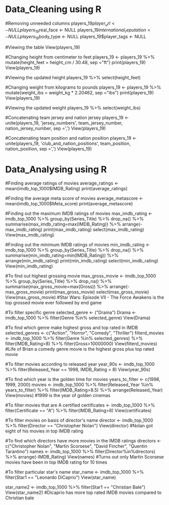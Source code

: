 # Data_Cleaning using R
#Removing unneeded columns
players_19$player_url <- NULL
players_19$real_face <- NULL
players_19$international_reputation <- NULL
players_19$body_type <- NULL
players_19$player_tags <- NULL

#Viewing the table
View(players_19)

#Changing height from centimeter to feet
players_19 <- players_19 %>% 
  mutate(height_feet = height_cm / 30.48, sep ="ft")
print(players_19)
View(players_19)

#Viewing the updated height
players_19 %>% 
  select(height_feet)

#Changing weight from kilograms to pounds
players_19 <- players_19 %>% 
  mutate(weight_ibs = weight_kg * 2.20462, sep ="ibs")
print(players_19)
View(players_19)

#Viewing the updated weight
players_19 %>% 
  select(weight_ibs)

#Concatenating team jersey and nation jersey
players_19 <- unite(players_19, 'jersey_numbers', team_jersey_number, nation_jersey_number, sep =',')
View(players_19)

#Concatenating team position and nation position
players_19 <- unite(players_19, 'club_and_nation_positions', team_position, nation_position, sep =',')
View(players_19)


# Data_Analysing using R
#Finding average ratings of movies
average_ratings <- mean(imdb_top_1000$IMDB_Rating)
print(average_ratings)

#Finding the average meta score of movies
average_metascore <- mean(imdb_top_1000$Meta_score)
print(average_metascore)

#Finding out the maximum IMDB ratings of movies
max_imdb_rating <- imdb_top_1000 %>% 
  group_by(Series_Title) %>% 
  drop_na() %>% 
  summarise(max_imdb_rating=max(IMDB_Rating)) %>% 
  arrange(-max_imdb_rating)
print(max_imdb_rating)
select(max_imdb_rating)
View(max_imdb_rating)

#Finding out the minimum IMDB ratings of movies
min_imdb_rating <- imdb_top_1000 %>% 
  group_by(Series_Title) %>% 
  drop_na() %>% 
  summarise(min_imdb_rating=min(IMDB_Rating)) %>% 
  arrange(min_imdb_rating)
print(min_imdb_rating)
select(min_imdb_rating)
View(min_imdb_rating)

#To find out highest grossing movie
max_gross_movie <- imdb_top_1000 %>% 
  group_by(Series_Title) %>% 
  drop_na() %>% 
  summarise(max_gross_movie=max(Gross)) %>% 
  arrange(-max_gross_movie)
print(max_gross_movie)
select(max_gross_movie)
View(max_gross_movie)
#Star Wars: Episode VII - The Force Awakens is the top grossed movie ever followed by end game

#To filter specific genre
selected_genre <- ("Drama")
Drama <- imdb_top_1000 %>% filter(Genre %in% selected_genre)
View(Drama)

#To find which genre make highest gross and top rated in IMDB
selected_genres <- c("Action", "Horror", "Comedy", "Thriller")
filterd_movies <- imdb_top_1000 %>% filter(Genre %in% selected_genres) %>% 
  filter(IMDB_Rating>8) %>% 
  filter(Gross>10000000)
View(filterd_movies)
#Life of Brian a comedy genre movie is the highest gross plus top rated movie

#To filter movies according to released year
year_90s <- imdb_top_1000 %>% filter(Released_Year == 1998, IMDB_Rating > 8)
View(year_90s)

#To find which year is the golden time for movies
years_to_filter <- c(1998, 1999, 2000)
movies <- imdb_top_1000 %>% filter(Released_Year %in% years_to_filter) %>%
  filter(IMDB_Rating>8.5) %>% 
  arrange(Released_Year)
View(movies)
#1999 is the year of golden cinemas

#To filter movies that are A certified
certificates <- imdb_top_1000 %>% 
  filter(Certificate == "A") %>% 
  filter(IMDB_Rating>8)
View(certificates)

#To filter movies on basis of director's name
director <- imdb_top_1000 %>% filter(Director == "Christopher Nolan")
View(director)
#Nolan got eight of his movies in top IMDB rating

#To find which directors have more movies in the IMDB ratings
directors <- c("Christopher Nolan", "Martin Scorsese", "David Fincher", "Quentin Tarantino")
names <- imdb_top_1000 %>% filter(Director%in%directors) %>% arrange(-IMDB_Rating)
View(names)
#Turns out only Martin Scorsese movies have been in top IMDB rating for 10 times

#To filter particular star's name
star_name <- imdb_top_1000 %>% filter(Star1 == "Leonardo DiCaprio")
View(star_name)

star_name2 <- imdb_top_1000 %>% filter(Star1  == "Christian Bale")
View(star_name2)
#Dicaprio has more top rated IMDB movies compared to Christian bale
